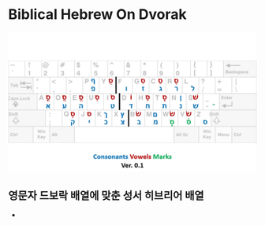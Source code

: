 # Biblical Hebrew On Dvorak

![KeyboardLayout_BiblicalHebrewOnDvorak_v0.1](https://github.com/awfrok/BiblicalHebrewOnDvorak/blob/main/KeyboardLayout_BiblicalHebrewOnDvorak_v0.1.jpg?raw=true)

## 영문자 드보락 배열에 맞춘 성서 히브리어 배열

- 